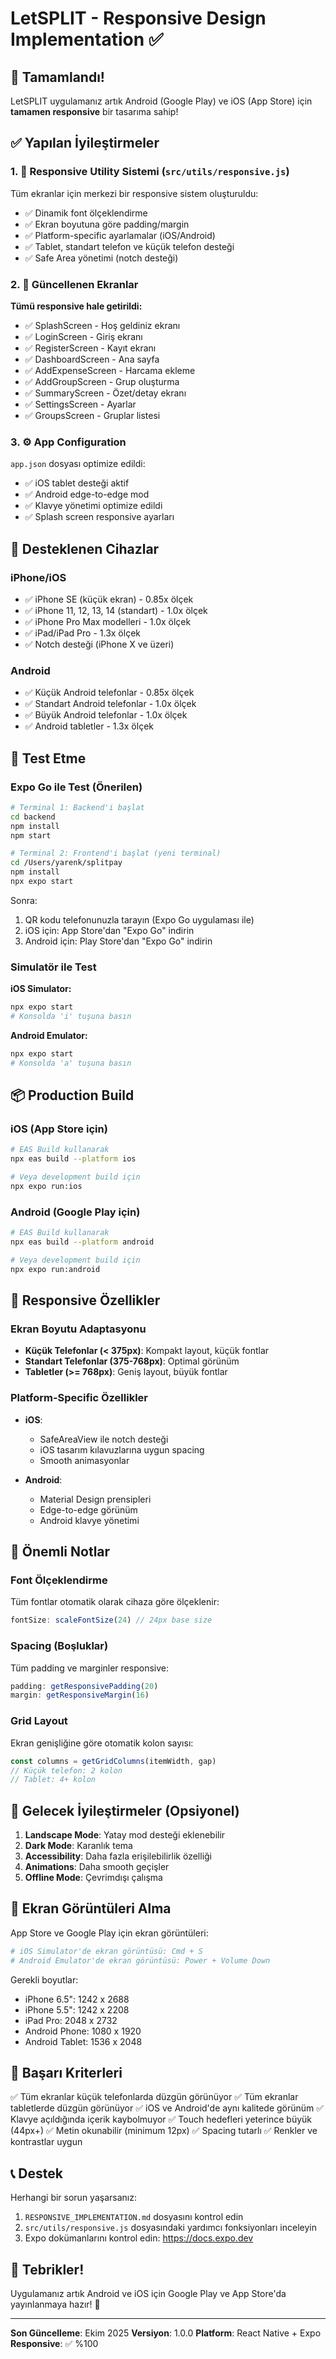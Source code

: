 # LetSPLIT - Responsive Design Implementation ✅

## 🎉 Tamamlandı!

LetSPLIT uygulamanız artık Android (Google Play) ve iOS (App Store) için **tamamen responsive** bir tasarıma sahip!

## ✅ Yapılan İyileştirmeler

### 1. 📱 Responsive Utility Sistemi (`src/utils/responsive.js`)

Tüm ekranlar için merkezi bir responsive sistem oluşturuldu:
- ✅ Dinamik font ölçeklendirme
- ✅ Ekran boyutuna göre padding/margin
- ✅ Platform-specific ayarlamalar (iOS/Android)
- ✅ Tablet, standart telefon ve küçük telefon desteği
- ✅ Safe Area yönetimi (notch desteği)

### 2. 🎨 Güncellenen Ekranlar

**Tümü responsive hale getirildi:**
- ✅ SplashScreen - Hoş geldiniz ekranı
- ✅ LoginScreen - Giriş ekranı
- ✅ RegisterScreen - Kayıt ekranı
- ✅ DashboardScreen - Ana sayfa
- ✅ AddExpenseScreen - Harcama ekleme
- ✅ AddGroupScreen - Grup oluşturma
- ✅ SummaryScreen - Özet/detay ekranı
- ✅ SettingsScreen - Ayarlar
- ✅ GroupsScreen - Gruplar listesi

### 3. ⚙️ App Configuration

`app.json` dosyası optimize edildi:
- ✅ iOS tablet desteği aktif
- ✅ Android edge-to-edge mod
- ✅ Klavye yönetimi optimize edildi
- ✅ Splash screen responsive ayarları

## 📱 Desteklenen Cihazlar

### iPhone/iOS
- ✅ iPhone SE (küçük ekran) - 0.85x ölçek
- ✅ iPhone 11, 12, 13, 14 (standart) - 1.0x ölçek
- ✅ iPhone Pro Max modelleri - 1.0x ölçek
- ✅ iPad/iPad Pro - 1.3x ölçek
- ✅ Notch desteği (iPhone X ve üzeri)

### Android
- ✅ Küçük Android telefonlar - 0.85x ölçek
- ✅ Standart Android telefonlar - 1.0x ölçek
- ✅ Büyük Android telefonlar - 1.0x ölçek
- ✅ Android tabletler - 1.3x ölçek

## 🚀 Test Etme

### Expo Go ile Test (Önerilen)

```bash
# Terminal 1: Backend'i başlat
cd backend
npm install
npm start

# Terminal 2: Frontend'i başlat (yeni terminal)
cd /Users/yarenk/splitpay
npm install
npx expo start
```

Sonra:
1. QR kodu telefonunuzla tarayın (Expo Go uygulaması ile)
2. iOS için: App Store'dan "Expo Go" indirin
3. Android için: Play Store'dan "Expo Go" indirin

### Simulatör ile Test

**iOS Simulator:**
```bash
npx expo start
# Konsolda 'i' tuşuna basın
```

**Android Emulator:**
```bash
npx expo start
# Konsolda 'a' tuşuna basın
```

## 📦 Production Build

### iOS (App Store için)

```bash
# EAS Build kullanarak
npx eas build --platform ios

# Veya development build için
npx expo run:ios
```

### Android (Google Play için)

```bash
# EAS Build kullanarak
npx eas build --platform android

# Veya development build için
npx expo run:android
```

## 🎨 Responsive Özellikler

### Ekran Boyutu Adaptasyonu
- **Küçük Telefonlar (< 375px)**: Kompakt layout, küçük fontlar
- **Standart Telefonlar (375-768px)**: Optimal görünüm
- **Tabletler (>= 768px)**: Geniş layout, büyük fontlar

### Platform-Specific Özellikler
- **iOS**: 
  - SafeAreaView ile notch desteği
  - iOS tasarım kılavuzlarına uygun spacing
  - Smooth animasyonlar
  
- **Android**:
  - Material Design prensipleri
  - Edge-to-edge görünüm
  - Android klavye yönetimi

## 📝 Önemli Notlar

### Font Ölçeklendirme
Tüm fontlar otomatik olarak cihaza göre ölçeklenir:
```javascript
fontSize: scaleFontSize(24) // 24px base size
```

### Spacing (Boşluklar)
Tüm padding ve marginler responsive:
```javascript
padding: getResponsivePadding(20)
margin: getResponsiveMargin(16)
```

### Grid Layout
Ekran genişliğine göre otomatik kolon sayısı:
```javascript
const columns = getGridColumns(itemWidth, gap)
// Küçük telefon: 2 kolon
// Tablet: 4+ kolon
```

## 🔧 Gelecek İyileştirmeler (Opsiyonel)

1. **Landscape Mode**: Yatay mod desteği eklenebilir
2. **Dark Mode**: Karanlık tema
3. **Accessibility**: Daha fazla erişilebilirlik özelliği
4. **Animations**: Daha smooth geçişler
5. **Offline Mode**: Çevrimdışı çalışma

## 📸 Ekran Görüntüleri Alma

App Store ve Google Play için ekran görüntüleri:

```bash
# iOS Simulator'de ekran görüntüsü: Cmd + S
# Android Emulator'de ekran görüntüsü: Power + Volume Down
```

Gerekli boyutlar:
- iPhone 6.5": 1242 x 2688
- iPhone 5.5": 1242 x 2208  
- iPad Pro: 2048 x 2732
- Android Phone: 1080 x 1920
- Android Tablet: 1536 x 2048

## 🎯 Başarı Kriterleri

✅ Tüm ekranlar küçük telefonlarda düzgün görünüyor
✅ Tüm ekranlar tabletlerde düzgün görünüyor
✅ iOS ve Android'de aynı kalitede görünüm
✅ Klavye açıldığında içerik kaybolmuyor
✅ Touch hedefleri yeterince büyük (44px+)
✅ Metin okunabilir (minimum 12px)
✅ Spacing tutarlı
✅ Renkler ve kontrastlar uygun

## 📞 Destek

Herhangi bir sorun yaşarsanız:
1. `RESPONSIVE_IMPLEMENTATION.md` dosyasını kontrol edin
2. `src/utils/responsive.js` dosyasındaki yardımcı fonksiyonları inceleyin
3. Expo dokümanlarını kontrol edin: https://docs.expo.dev

## 🎉 Tebrikler!

Uygulamanız artık Android ve iOS için Google Play ve App Store'da yayınlanmaya hazır! 🚀

---

**Son Güncelleme**: Ekim 2025
**Versiyon**: 1.0.0
**Platform**: React Native + Expo
**Responsive**: ✅ %100

